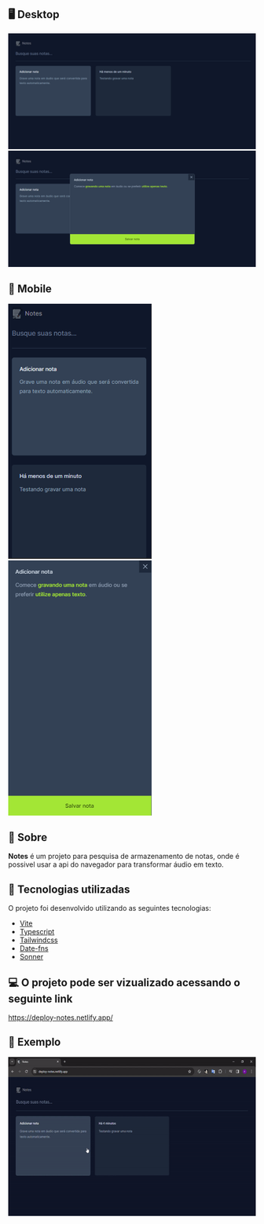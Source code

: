 ## 🖥 Desktop

<img  title="Imagem do projeto desktop" src="./public/github/desktop1.png" alt="Imagem do projeto desktop"  />
<img  title="Imagem do projeto desktop" src="./public/github/desktop2.png" alt="Imagem do projeto desktop"  />

## 📱 Mobile

<img  title="Imagem do projeto mobile" src="./public/github/mobile.png" alt="Imagem do projeto mobile"  />
<img  title="Imagem do projeto mobile" src="./public/github/mobile2.png" alt="Imagem do projeto mobile"  />

## 📌 Sobre

**Notes** é um projeto para pesquisa de armazenamento de notas, onde é possivel usar a api do navegador para transformar áudio em texto.

## 🚀 Tecnologias utilizadas

O projeto foi desenvolvido utilizando as seguintes tecnologias:

- [Vite](https://vitejs.dev/)
- [Typescript](https://www.typescriptlang.org/)
- [Tailwindcss](https://tailwindcss.com/)
- [Date-fns](https://date-fns.org/)
- [Sonner](https://sonner.emilkowal.ski/)

## 💻 O projeto pode ser vizualizado acessando o seguinte link

<https://deploy-notes.netlify.app/>

## 👀  Exemplo

<img  title="Gif projeto desktop" src="./public/github/gif.gif" height="324" width="600"  />
